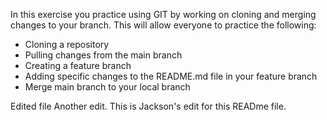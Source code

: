 In this exercise you practice using GIT by working on cloning and merging changes to your branch. This will allow everyone to practice the following:

- Cloning a repository
- Pulling changes from the main branch
- Creating a feature branch
- Adding specific changes to the README.md file in your feature branch
- Merge main branch to your local branch


Edited file
Another edit.
This is Jackson's edit for this READme file.




